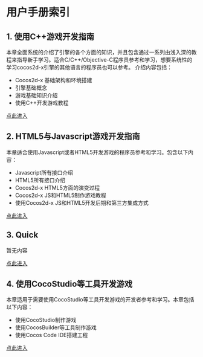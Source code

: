 # 用户手册索引
## 1. 使用C++游戏开发指南
本章全面系统的介绍了引擎的各个方面的知识，并且包含通过一系列由浅入深的教程来指导新手学习。适合C/C++/Objective-C程序员参考和学习，想要系统性的学习cocos2d-x引擎的其他语言的程序员也可以参考。
介绍内容包括：

- Cocos2d-x 基础架构和环境搭建
- 引擎基础概念
- 游戏基础知识介绍
- 使用C++开发游戏教程

[点此进入](framework/native/zh.md)

## 2. HTML5与Javascript游戏开发指南
本章适合使用Javascript或者HTML5开发游戏的程序员参考和学习。包含以下内容：

- Javascript所有接口介绍
- HTML5所有接口介绍
- Cocos2d-x HTML5方面的演变过程
- Cocos2d-x JS和HTML5制作游戏教程
- 使用Cocos2d-x JS和HTML5开发后期和第三方集成方式

[点此进入](framework/html5/zh.md)

## 3. Quick
暂无内容

[点此进入](framework/quick/zh.md)

## 4. 使用CocoStudio等工具开发游戏
本章适用于需要使用CocoStudio等工具开发游戏的开发者参考和学习。本章包括以下内容：

- 使用CocoStudio制作游戏
- 使用CocosBuilder等工具制作游戏
- 使用Cocos Code IDE搭建工程

[点此进入](studio/zh.md)
